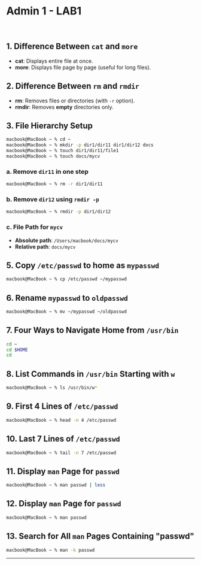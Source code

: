 # Admin 1 - LAB1


<br>

## 1. Difference Between `cat` and `more`

- **cat**: Displays entire file at once.
- **more**: Displays file page by page (useful for long files).


## 2. Difference Between `rm` and `rmdir` 

- **rm**: Removes files or directories (with `-r` option).
- **rmdir**: Removes **empty** directories only.


## 3. File Hierarchy Setup

```bash
macbook@MacBook ~ % cd ~
macbook@MacBook ~ % mkdir -p dir1/dir11 dir1/dir12 docs
macbook@MacBook ~ % touch dir1/dir11/file1
macbook@MacBook ~ % touch docs/mycv
```

### a. Remove `dir11` in one step
```bash
macbook@MacBook ~ % rm -r dir1/dir11
```

### b. Remove `dir12` using `rmdir -p`
```bash
macbook@MacBook ~ % rmdir -p dir1/dir12
```

### c. File Path for `mycv`
- **Absolute path**: `/Users/macbook/docs/mycv`
- **Relative path**: `docs/mycv`



## 5. Copy `/etc/passwd` to home as `mypasswd`

```bash
macbook@MacBook ~ % cp /etc/passwd ~/mypasswd
```



## 6. Rename `mypasswd` to `oldpasswd`

```bash
macbook@MacBook ~ % mv ~/mypasswd ~/oldpasswd
```



## 7. Four Ways to Navigate Home from `/usr/bin`

```bash
cd ~
cd $HOME
cd
```


## 8. List Commands in `/usr/bin` Starting with `w`

```bash
macbook@MacBook ~ % ls /usr/bin/w*
```



## 9. First 4 Lines of `/etc/passwd`

```bash
macbook@MacBook ~ % head -n 4 /etc/passwd
```



## 10. Last 7 Lines of `/etc/passwd`

```bash
macbook@MacBook ~ % tail -n 7 /etc/passwd
```



## 11. Display `man` Page for `passwd` 

```bash
macbook@MacBook ~ % man passwd | less
```



## 12. Display `man` Page for `passwd` 

```bash
macbook@MacBook ~ % man passwd
```



## 13. Search for All `man` Pages Containing "passwd"

```bash
macbook@MacBook ~ % man -k passwd
```

---
